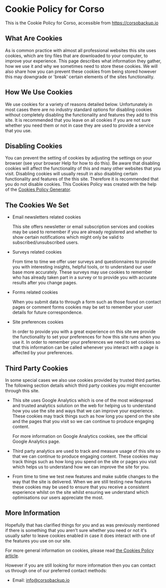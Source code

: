 # Cookie Policy for Corso

This is the Cookie Policy for Corso, accessible from
https://corsobackup.io

## What Are Cookies

As is common practice with almost all professional websites this site
uses cookies, which are tiny files that are downloaded to your
computer, to improve your experience. This page describes what
information they gather, how we use it and why we sometimes need to
store these cookies. We will also share how you can prevent these
cookies from being stored however this may downgrade or 'break'
certain elements of the sites functionality.

## How We Use Cookies

We use cookies for a variety of reasons detailed below. Unfortunately
in most cases there are no industry standard options for disabling
cookies without completely disabling the functionality and features
they add to this site. It is recommended that you leave on all cookies
if you are not sure whether you need them or not in case they are used
to provide a service that you use.

## Disabling Cookies

You can prevent the setting of cookies by adjusting the settings on
your browser (see your browser Help for how to do this). Be aware that
disabling cookies will affect the functionality of this and many other
websites that you visit. Disabling cookies will usually result in also
disabling certain functionality and features of the this
site. Therefore it is recommended that you do not disable
cookies. This Cookies Policy was created with the help of the [Cookies
Policy
Generator](https://www.cookiepolicygenerator.com/cookie-policy-generator/).

## The Cookies We Set

* Email newsletters related cookies
    
    This site offers newsletter or email subscription services and
    cookies may be used to remember if you are already registered and
    whether to show certain notifications which might only be valid to
    subscribed/unsubscribed users.
    
* Surveys related cookies
    
    From time to time we offer user surveys and questionnaires to
    provide you with interesting insights, helpful tools, or to
    understand our user base more accurately. These surveys may use
    cookies to remember who has already taken part in a survey or to
    provide you with accurate results after you change pages.
    
* Forms related cookies
    
    When you submit data to through a form such as those found on
    contact pages or comment forms cookies may be set to remember your
    user details for future correspondence.
    
* Site preferences cookies
    
    In order to provide you with a great experience on this site we
    provide the functionality to set your preferences for how this
    site runs when you use it. In order to remember your preferences
    we need to set cookies so that this information can be called
    whenever you interact with a page is affected by your preferences.
    

## Third Party Cookies

In some special cases we also use cookies provided by trusted third
parties. The following section details which third party cookies you
might encounter through this site.

* This site uses Google Analytics which is one of the most widespread
    and trusted analytics solution on the web for helping us to
    understand how you use the site and ways that we can improve your
    experience. These cookies may track things such as how long you
    spend on the site and the pages that you visit so we can continue
    to produce engaging content.
    
    For more information on Google Analytics cookies, see the official
    Google Analytics page.
    
* Third party analytics are used to track and measure usage of this
    site so that we can continue to produce engaging content. These
    cookies may track things such as how long you spend on the site or
    pages you visit which helps us to understand how we can improve
    the site for you.
    
* From time to time we test new features and make subtle changes to
    the way that the site is delivered. When we are still testing new
    features these cookies may be used to ensure that you receive a
    consistent experience whilst on the site whilst ensuring we
    understand which optimisations our users appreciate the most.
    

## More Information

Hopefully that has clarified things for you and as was previously
mentioned if there is something that you aren't sure whether you need
or not it's usually safer to leave cookies enabled in case it does
interact with one of the features you use on our site.

For more general information on cookies, please read [the Cookies
Policy
article](https://www.cookiepolicygenerator.com/sample-cookies-policy/).

However if you are still looking for more information then you can
contact us through one of our preferred contact methods:

* Email: info@corsobackup.io
